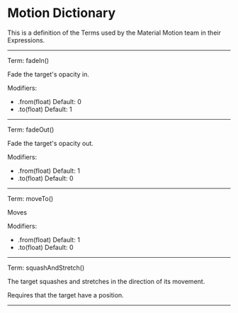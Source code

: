 # Motion Dictionary

This is a definition of the Terms used by the Material Motion team in their Expressions.

---

Term: fadeIn()

Fade the target's opacity in.

Modifiers:

- .from(float) Default: 0
- .to(float)   Default: 1

---

Term: fadeOut()

Fade the target's opacity out.

Modifiers:

- .from(float) Default: 1
- .to(float)   Default: 0

---

Term: moveTo()

Moves 

Modifiers:

- .from(float) Default: 1
- .to(float)   Default: 0

---

Term: squashAndStretch()

The target squashes and stretches in the direction of its movement.

Requires that the target have a position.

---
